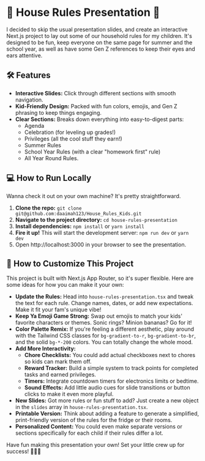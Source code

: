 # 🏡 House Rules Presentation 🏡
I decided to skip the usual presentation slides, and create an interactive Next.js project to lay out some of our household rules for my children. It's designed to be fun, keep everyone on the same page for summer and the school year, as well as have some Gen Z references to keep their eyes and ears attentive.

## 🛠️ Features
- **Interactive Slides:** Click through different sections with smooth navigation.
- **Kid-Friendly Design:** Packed with fun colors, emojis, and Gen Z phrasing to keep things engaging.
- **Clear Sections:** Breaks down everything into easy-to-digest parts:
    - Agenda
    - Celebration (for leveling up grades!)
    - Privileges (all the cool stuff they earn!)
    - Summer Rules
    - School Year Rules (with a clear "homework first" rule)
    - All Year Round Rules.

## 💻 How to Run Locally
Wanna check it out on your own machine? It's pretty straightforward.
1.  **Clone the repo:** `git clone git@github.com:daaimah123/House_Rules_Kids.git`
2.  **Navigate to the project directory:** `cd house-rules-presentation`
3.  **Install dependencies:** `npm install` or `yarn install`
4.  **Fire it up!** This will start the development server: `npm run dev` or `yarn dev`
5.  Open http://localhost:3000 in your browser to see the presentation.

## 🎨 How to Customize This Project
This project is built with Next.js App Router, so it's super flexible. Here are some ideas for how you can make it your own:
- **Update the Rules:** Head into `house-rules-presentation.tsx` and tweak the text for each rule. Change names, dates, or add new expectations. Make it fit your fam's unique vibe!
- **Keep Ya Emoji Game Strong:** Swap out emojis to match your kids' favorite characters or themes. Sonic rings? Minion bananas? Go for it!
- **Color Palette Remix:** If you're feeling a different aesthetic, play around with the Tailwind CSS classes for `bg-gradient-to-r`, `bg-gradient-to-br`, and the solid `bg-*-200` colors. You can totally change the whole mood.
- **Add More Interactivity:**
    - **Chore Checklists:** You could add actual checkboxes next to chores so kids can mark them off.
    - **Reward Tracker:** Build a simple system to track points for completed tasks and earned privileges.
    - **Timers:** Integrate countdown timers for electronics limits or bedtime.
    - **Sound Effects:** Add little audio cues for slide transitions or button clicks to make it even more playful.
- **New Slides:** Got more rules or fun stuff to add? Just create a new object in the `slides` array in `house-rules-presentation.tsx`.
- **Printable Version:** Think about adding a feature to generate a simplified, print-friendly version of the rules for the fridge or their rooms.
- **Personalized Content:** You could even make separate versions or sections specifically for each child if their rules differ a lot.

Have fun making this presentation your own! Set your little crew up for success! 💪🏾🙂
